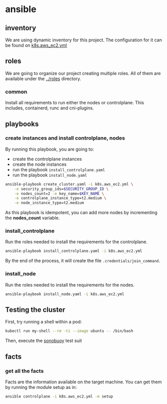 # ansible

## inventory
We are using dynamic inventory for this project. The configuration for it can be found on [k8s.aws_ec2.yml](../k8s.aws_ec2.yml)

## roles
We are going to organize our project creating multiple roles. All of them are available under the [../roles](../roles/) directory.

### common
Install all requirements to run either the nodes or controlplane. This includes, containerd, runc and cni-plugins.

## playbooks

### create instances and install controlplane, nodes
By running this playbook, you are going to:
- create the controlplane instances
- create the node instances
- run the playbook `install_controlplane.yaml`
- run the playbook `install_node.yaml`

```bash
ansible-playbook create_cluster.yaml -i k8s.aws_ec2.yml \
    -e security_group_ids=$SECURITY_GROUP_ID \
    -e nodes_count=2 -e key_name=$KEY_NAME \
    -e controlplane_instance_type=t2.medium \
    -e node_instance_type=t2.medium
```

As this playbook is idempotent, you can add more nodes by incrementing the **nodes_count** variable.

### install_controlplane
Run the roles needed to install the requirements for the controlplane.

```bash
ansible-playbook install_controlplane.yaml -i k8s.aws_ec2.yml
```

By the end of the process, it will create the file `.credentials/join_command`.

### install_node
Run the roles needed to install the requirements for the nodes.

```bash
ansible-playbook install_node.yaml -i k8s.aws_ec2.yml
```

## Testing the cluster

First, try running a shell within a pod:

```bash
kubectl run my-shell --rm -ti --image ubuntu -- /bin/bash
```

Then, execute the [sonobuoy](https://github.com/vmware-tanzu/sonobuoy) test suit

## facts

### get all the facts

Facts are the information available on the target machine. You can get them by running the module setup as in:

```bash
ansible controlplane -i k8s.aws_ec2.yml -m setup
```
